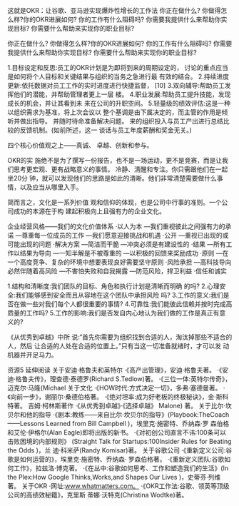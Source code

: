 这就是OKR：让谷歌、亚马逊实现爆炸性增长的工作法
你正在做什么? 你做得怎么样?你的OKR进展如何? 你的工作有什么阻碍吗? 你需要我提供什么来帮助你实现目标? 你需要什么帮助来实现你的职业目标?

你正在做什么? 你做得怎么样?你的OKR进展如何? 你的工作有什么阻碍吗? 你需要我提供什么来帮助你实现目标? 你需要什么帮助来实现你的职业目标?


1.目标设定和反思:员工的OKR计划是为即将到来的周期设定的， 讨论的重点应当是如何将个人目标和关键结果与组织的当务之急进行最 有效的结合。
2.持续进度更新:依托数据对员工工作的实时进度进行快捷监督，
[10]
3.双向辅导:帮助员工发挥他们的潜能，并帮助管理者更上一层 楼。
4.职业发展:帮助员工提升技能，发现成长的机会，并让其看到未 来在公司的升职空间。
5.轻量级的绩效评估:这是一种以组织需求为基准，将上次会议以
整个基调是由下属决定的，而主管的作用是倾听并做出指导。
并随时待命准备解决问题。
来的组织投入与员工产出进行总结比较的反馈机制。(如前所述，这一 谈话与员工年度薪酬和奖金无关。)

四个核心价值观之上——真诚、 卓越、创新和参与。

OKR的实 施绝不是为了撰写一份报告，也不是一场运动，更不是竞赛，而是让我 们思考更宏观、更有战略意义的事情。
冷静、清醒和专注。你只需跟他们在一起坐20分 钟，就可以发现他们的思路是如此的清晰。他们非常清楚需要做什么事 情，以及应当从哪里入手。

简而言之，文化是一系列价值 观和信仰的体现，也是公司中行事的准则。一个公司成功的本源在于构
建起积极向上且强有力的企业文化。

企业经营风格——我们的文化价值体系 ·以人为本
—我们重视彼此之间强有力的承诺 —尊重每一位成员的工作 —我们愿意迎接挑战和机遇
·公开
—重视已出现的或可能出现的问题 ·解决方案
—简洁而干脆 —冲突必须是有建设性的
·结果
—所有工作以结果为导向
—一知半解是不被尊重的
—以积极的回馈来奖励成功
·原则 —在一个高度竞争、复杂的环境中想要表现良好需要坚守原则 ·风险承担
—高科技导向必然伴随着高风险
—不害怕失败和自我揭露
—防范风险，捍卫利益
·信任和诚实

1.结构和清晰度:我们团队的目标、角色和执行计划是清晰而明确 的吗?
2.心理安全:我们能够感到安全而且从容地在这个团队中承担风险 吗?
3.工作的意义:我们是否在做一些对我们每个人都很重要的事情?
4.可靠性:我们能彼此信赖并按时完成高质量的工作吗?
5.工作的影响:我们是否发自内心地认为我们做的工作是真正有意 义的?

《从优秀到卓越》中所 说:“首先你需要为组织找到合适的人，淘汰掉那些不适合的人，然后 让合适的人处在合适的位置上。”只有当这一切准备就绪时，才可以发 动机器并开足马力。


资源5 延伸阅读 关于安迪·格鲁夫和英特尔
·《高产出管理》，安迪·格鲁夫著。 ·《安迪·格鲁夫传》，理查德·泰德罗(Richard S.Tedlow)著。
·《三位一体:英特尔传奇》，迈克尔·马隆(Michael
关于文化
·《HOW时代:方式决定一切》，多弗·塞德曼著。 ·《向前一步》，谢丽尔·桑德伯格著。 ·《绝对坦率:成为好老板的终极秘诀》，金·斯科特著。
吉姆·柯林斯著作 ·《从优秀到卓越》·《选择卓越》
Malone)
著。
关于比尔·坎贝尔和他的指导
·《剧本:教练——来自比尔·坎贝尔的指导》(Playbook:TheCoach ——Lessons Learned from Bill Campbell )，埃里克·施密特、乔纳森·罗 森伯格和艾伦·伊格尔(Alan Eagle)即将出版的新书。
·《对初创公司直言不讳:100条可以击败困境的内部规则》 (Straight Talk for Startups:100Insider Rules for Beating the Odds )，兰 迪·科米萨(Randy Komisar)著。
关于谷歌公司
·《重新定义公司:谷歌是如何运营的》，埃里克·施密特、乔纳森· 罗森伯格著。
·《重新定义团队:谷歌如何工作》，拉兹洛·博克著。
·《在丛中:谷歌如何思考、工作和塑造我们的生活》(In the Plex:How Google Thinks,Works,and Shapes Our Lives )，史蒂芬·列维 著。
关于OKR ·网址:www.whatmatters.com。
·《OKR工作法:谷歌、领英等顶级公司的高绩效秘籍》，克里斯 蒂娜·沃特克(Christina Wodtke)著。
